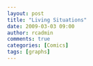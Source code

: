 ```yaml
---
layout: post
title: "Living Situations"
date: 2009-03-03 09:00
author: rcadmin
comments: true
categories: [Comics]
tags: [graphs]
---
```

<a href="http://bitsmack.com/wp/2009/03/03/living-situations/"><img src="http://dl.bitsmack.com/uploads/2009/03/20090303.jpg" alt="" title="If you are dating your mortal enemy and move in with them you accomplish maximum craziness" class="alignnone size-full wp-image-1586" /></a>

